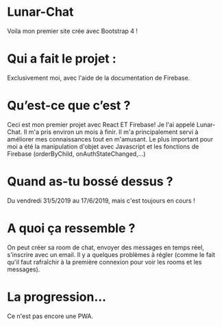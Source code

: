 # Lunar-Chat
Voila mon premier site crée avec Bootstrap 4 !

# Qui a fait le projet :
Exclusivement moi, avec l'aide de la documentation de Firebase.

# Qu’est-ce que c’est ?
Ceci est mon premier projet avec React ET Firebase! Je l'ai appelé Lunar-Chat. Il m'a pris environ un mois à finir. Il m'a principalement servi à améliorer mes connaissances tout en m'amusant. Le plus important pour moi a été la manipulation d'objet avec Javascript et les fonctions de Firebase (orderByChild, onAuthStateChanged,...)

# Quand as-tu bossé dessus ?
Du vendredi 31/5/2019 au 17/6/2019, mais c'est toujours en cours !

# A quoi ça ressemble ?
On peut créer sa room de chat, envoyer des messages en temps réel, s'inscrire avec un email. Il y a quelques problèmes à régler (comme le fait qu'il faut rafraîchir à la première connexion pour voir les rooms et les messages).

# La progression…
Ce n'est pas encore une PWA.